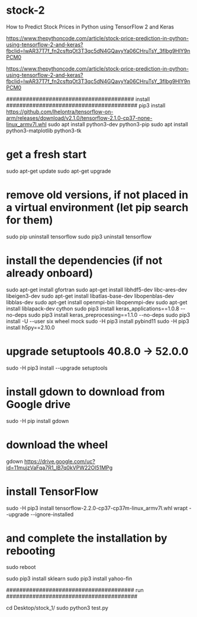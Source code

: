 # stock-2
How to Predict Stock Prices in Python using TensorFlow 2 and Keras

https://www.thepythoncode.com/article/stock-price-prediction-in-python-using-tensorflow-2-and-keras?fbclid=IwAR37T7f_fn2csftqOt3T3qc5dN4GQavyYa06CHruTsY_3fIbg9HlY9nPCM0


https://www.thepythoncode.com/article/stock-price-prediction-in-python-using-tensorflow-2-and-keras?fbclid=IwAR37T7f_fn2csftqOt3T3qc5dN4GQavyYa06CHruTsY_3fIbg9HlY9nPCM0

####################################### install  ########################################
pip3 install https://github.com/lhelontra/tensorflow-on-arm/releases/download/v2.1.0/tensorflow-2.1.0-cp37-none-linux_armv7l.whl
sudo apt install python3-dev python3-pip
sudo apt install python3-matplotlib python3-tk


# get a fresh start
sudo apt-get update
sudo apt-get upgrade
# remove old versions, if not placed in a virtual environment (let pip search for them)
sudo pip uninstall tensorflow
sudo pip3 uninstall tensorflow
# install the dependencies (if not already onboard)
sudo apt-get install gfortran
sudo apt-get install libhdf5-dev libc-ares-dev libeigen3-dev
sudo apt-get install libatlas-base-dev libopenblas-dev libblas-dev
sudo apt-get install openmpi-bin libopenmpi-dev
sudo apt-get install liblapack-dev cython
sudo pip3 install keras_applications==1.0.8 --no-deps
sudo pip3 install keras_preprocessing==1.1.0 --no-deps
sudo pip3 install -U --user six wheel mock
sudo -H pip3 install pybind11
sudo -H pip3 install h5py==2.10.0
# upgrade setuptools 40.8.0 -> 52.0.0
sudo -H pip3 install --upgrade setuptools
# install gdown to download from Google drive
sudo -H pip install gdown
# download the wheel
gdown https://drive.google.com/uc?id=11mujzVaFqa7R1_lB7q0kVPW22Ol51MPg
# install TensorFlow
sudo -H pip3 install tensorflow-2.2.0-cp37-cp37m-linux_armv7l.whl wrapt --upgrade --ignore-installed
# and complete the installation by rebooting
sudo reboot

sudo pip3 install sklearn
sudo pip3 install yahoo-fin

####################################### run  ########################################

cd Desktop/stock_1/
sudo python3 test.py


